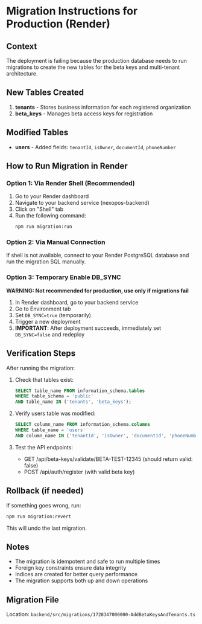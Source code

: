 # Migration Instructions for Production (Render)

## Context
The deployment is failing because the production database needs to run migrations to create the new tables for the beta keys and multi-tenant architecture.

## New Tables Created
1. **tenants** - Stores business information for each registered organization
2. **beta_keys** - Manages beta access keys for registration

## Modified Tables
- **users** - Added fields: `tenantId`, `isOwner`, `documentId`, `phoneNumber`

## How to Run Migration in Render

### Option 1: Via Render Shell (Recommended)
1. Go to your Render dashboard
2. Navigate to your backend service (nexopos-backend)
3. Click on "Shell" tab
4. Run the following command:
   ```bash
   npm run migration:run
   ```

### Option 2: Via Manual Connection
If shell is not available, connect to your Render PostgreSQL database and run the migration SQL manually.

### Option 3: Temporary Enable DB_SYNC
**WARNING: Not recommended for production, use only if migrations fail**

1. In Render dashboard, go to your backend service
2. Go to Environment tab
3. Set `DB_SYNC=true` (temporarily)
4. Trigger a new deployment
5. **IMPORTANT**: After deployment succeeds, immediately set `DB_SYNC=false` and redeploy

## Verification Steps
After running the migration:

1. Check that tables exist:
   ```sql
   SELECT table_name FROM information_schema.tables
   WHERE table_schema = 'public'
   AND table_name IN ('tenants', 'beta_keys');
   ```

2. Verify users table was modified:
   ```sql
   SELECT column_name FROM information_schema.columns
   WHERE table_name = 'users'
   AND column_name IN ('tenantId', 'isOwner', 'documentId', 'phoneNumber');
   ```

3. Test the API endpoints:
   - GET /api/beta-keys/validate/BETA-TEST-12345 (should return valid: false)
   - POST /api/auth/register (with valid beta key)

## Rollback (if needed)
If something goes wrong, run:
```bash
npm run migration:revert
```

This will undo the last migration.

## Notes
- The migration is idempotent and safe to run multiple times
- Foreign key constraints ensure data integrity
- Indices are created for better query performance
- The migration supports both up and down operations

## Migration File
Location: `backend/src/migrations/1728347000000-AddBetaKeysAndTenants.ts`

